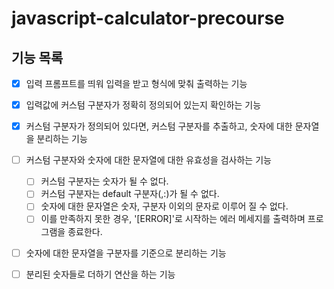 # javascript-calculator-precourse

## 기능 목록
- [x] 입력 프롬프트를 띄워 입력을 받고 형식에 맞춰 출력하는 기능

- [x] 입력값에 커스텀 구분자가 정확히 정의되어 있는지 확인하는 기능

- [x] 커스텀 구분자가 정의되어 있다면, 커스텀 구분자를 추출하고, 숫자에 대한 문자열을 분리하는 기능

- [ ] 커스텀 구분자와 숫자에 대한 문자열에 대한 유효성을 검사하는 기능
  * [ ] 커스텀 구분자는 숫자가 될 수 없다.
  * [ ] 커스텀 구분자는 default 구분자(,:)가 될 수 없다.
  * [ ] 숫자에 대한 문자열은 숫자, 구분자 이외의 문자로 이루어 질 수 없다.
  * [ ] 이를 만족하지 못한 경우, '[ERROR]'로 시작하는 에러 메세지를 출력하며 프로그램을 종료한다. 

- [ ] 숫자에 대한 문자열을 구분자를 기준으로 분리하는 기능

- [ ] 분리된 숫자들로 더하기 연산을 하는 기능

